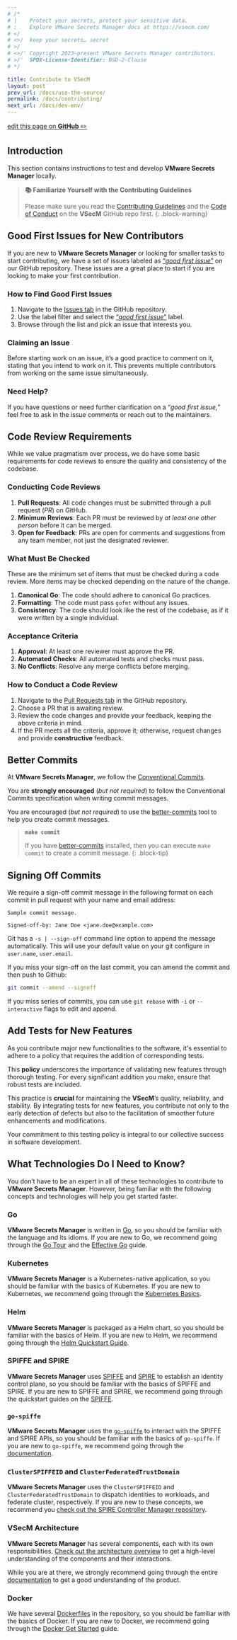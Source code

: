 ```yaml
---
# /*
# |    Protect your secrets, protect your sensitive data.
# :    Explore VMware Secrets Manager docs at https://vsecm.com/
# </
# <>/  keep your secrets… secret
# >/
# <>/' Copyright 2023–present VMware Secrets Manager contributors.
# >/'  SPDX-License-Identifier: BSD-2-Clause
# */

title: Contribute to VSecM
layout: post
prev_url: /docs/use-the-source/
permalink: /docs/contributing/
next_url: /docs/dev-env/
---
```


<p class="github-button"
><a href="https://github.com/vmware-tanzu/secrets-manager/blob/main/docs/_pages/0130-contributing.md"
>edit this page on <strong>GitHub</strong> ✏️</a></p>

## Introduction

This section contains instructions to test and develop **VMware Secrets Manager**
locally.

> **📚 Familiarize Yourself with the Contributing Guidelines**
>
> Please make sure you read the [Contributing Guidelines][contributing]
> and the [Code of Conduct][coc] on the **VSecM** GitHub repo first.
> {: .block-warning}

## Good First Issues for New Contributors

If you are new to **VMware Secrets Manager** or looking for smaller tasks to
start contributing, we have a set of issues labeled as
[“_good first issue_”](https://github.com/vmware-tanzu/secrets-manager/labels/good%20first%20issue)
on our GitHub repository. These issues are a great place to start if you are
looking to make your first contribution.

### How to Find Good First Issues

1. Navigate to the [Issues tab](https://github.com/vmware-tanzu/secrets-manager/issues)
   in the GitHub repository.
2. Use the label filter and select the [“_good first issue_”](https://github.com/vmware-tanzu/secrets-manager/labels/good%20first%20issue)
   label.
3. Browse through the list and pick an issue that interests you.

### Claiming an Issue

Before starting work on an issue, it’s a good practice to comment on it,
stating that you intend to work on it. This prevents multiple contributors from
working on the same issue simultaneously.

### Need Help?

If you have questions or need further clarification on a “_good first issue,_”
feel free to ask in the issue comments or reach out to the maintainers.

## Code Review Requirements

While we value pragmatism over process, we do have some basic requirements for
code reviews to ensure the quality and consistency of the codebase.

### Conducting Code Reviews

1. **Pull Requests**: All code changes must be submitted through a pull request
   (_PR_) on GitHub.
2. **Minimum Reviews**: Each PR must be reviewed by _at least one other person_
   before it can be merged.
3. **Open for Feedback**: PRs are open for comments and suggestions from any
   team member, not just the designated reviewer.

### What Must Be Checked

These are the minimum set of items that must be checked during a code review.
More items may be checked depending on the nature of the change.

1. **Canonical Go**: The code should adhere to canonical Go practices.
2. **Formatting**: The code must pass `gofmt` without any issues.
3. **Consistency**: The code should look like the rest of the codebase,
   as if it were written by a single individual.

### Acceptance Criteria

1. **Approval**: At least one reviewer must approve the PR.
2. **Automated Checks**: All automated tests and checks must pass.
3. **No Conflicts**: Resolve any merge conflicts before merging.

### How to Conduct a Code Review

1. Navigate to the [Pull Requests tab](https://github.com/vmware-tanzu/secrets-manager/pulls)
   in the GitHub repository.
2. Choose a PR that is awaiting review.
3. Review the code changes and provide your feedback, keeping the above criteria
   in mind.
4. If the PR meets all the criteria, approve it; otherwise, request changes and
   provide **constructive** feedback.

## Better Commits

At **VMware Secrets Manager**, we follow the
[Conventional Commits](https://www.conventionalcommits.org/en/v1.0.0/).

You are **strongly encouraged** (_but not required_) to follow the Conventional
Commits specification when writing commit messages.

You are encouraged (_but not required_) to use the
[better-commits][better-commits] tool to help you
create commit messages.

> **`make commit`**
>
> If you have [better-commits][better-commits] installed, then you can execute
> `make commit` to create a commit message.
> {: .block-tip}

[better-commits]: https://github.com/Everduin94/better-commits "Better Commits"

## Signing Off Commits

We require a sign-off commit message in the following format on each commit in
pull request with your name and email address:

```text
Sample commit message.

Signed-off-by: Jane Doe <jane.doe@example.com>
```

Git has a `-s | --sign-off` command line option to append the message
automatically. This will use your default value on your git configure in
`user.name`, `user.email`.

If you miss your sign-off on the last commit, you can amend the commit and then
push to Github:

```bash
git commit --amend --signoff
```

If you miss series of commits, you can use `git rebase` with `-i` or `--interactive`
flags to edit and append.

## Add Tests for New Features

As you contribute major new functionalities to the software, it's essential to
adhere to a policy that requires the addition of corresponding tests.

This **policy** underscores the importance of validating new features through
thorough testing. For every significant addition you make, ensure that robust
tests are included.

This practice is **crucial** for maintaining the **VSecM**’s quality, reliability,
and stability. By integrating tests for new features, you contribute not only to
the early detection of defects but also to the facilitation of smoother future
enhancements and modifications.

Your commitment to this testing policy is integral to our collective success in
software development.

## What Technologies Do I Need to Know?

You don’t have to be an expert in all of these technologies to contribute to
**VMware Secrets Manager**. However, being familiar with the following
concepts and technologies will help you get started faster.

### Go

**VMware Secrets Manager** is written in [Go](https://golang.org/), so you
should be familiar with the language and its idioms. If you are new to Go,
we recommend going through the [Go Tour](https://tour.golang.org/welcome/1)
and the [Effective Go](https://golang.org/doc/effective_go.html) guide.

### Kubernetes

**VMware Secrets Manager** is a Kubernetes-native application, so you should
be familiar with the basics of Kubernetes. If you are new to Kubernetes, we
recommend going through the
[Kubernetes Basics](https://kubernetes.io/docs/tutorials/kubernetes-basics/).

### Helm

**VMware Secrets Manager** is packaged as a Helm chart, so you should be
familiar with the basics of Helm. If you are new to Helm, we recommend going
through the [Helm Quickstart Guide](https://helm.sh/docs/intro/quickstart/).

### SPIFFE and SPIRE

**VMware Secrets Manager** uses [SPIFFE](https://spiffe.io/) and
[SPIRE](https://spiffe.io/spire/) to establish an identity control plane, so
you should be familiar with the basics of SPIFFE and SPIRE. If you are new to
SPIFFE and SPIRE, we recommend going through the quickstart guides on the
[SPIFFE](https://spiffe.io/docs/latest/spiffe/getting-started/).

### `go-spiffe`

**VMware Secrets Manager** uses the [`go-spiffe`](https://github.com/spiffe/go-spiffe)
to interact with the SPIFFE and SPIRE APIs, so you should be familiar with the
basics of `go-spiffe`. If you are new to `go-spiffe`, we recommend going through
the [documentation](https://pkg.go.dev/github.com/spiffe/go-spiffe/v2).

### `ClusterSPIFFEID` and `ClusterFederatedTrustDomain`

**VMware Secrets Manager** uses the `ClusterSPIFFEID` and `ClusterFederatedTrustDomain`
to dispatch identities to workloads, and federate cluster, respectively. If you
are new to these concepts, we recommend you [check out the SPIRE Controller Manager
repository](https://github.com/spiffe/spire-controller-manager/tree/main).

### VSecM Architecture

**VMware Secrets Manager** has several components, each with its own
responsibilities. [Check out the architecture overview](/docs/architecture/)
to get a high-level understanding of the components and their interactions.

While you are at there, we strongly recommend going through the entire
[documentation](/docs/) to get a good understanding of the product.

### Docker

We have several [Dockerfiles](https://docs.docker.com/engine/reference/builder/)
in the repository, so you should be familiar with the basics of Docker. If you
are new to Docker, we recommend going through the [Docker Get
Started](https://docs.docker.com/get-started/) guide.

[fork]: https://docs.github.com/en/pull-requests/collaborating-with-pull-requests/working-with-forks/about-forks
[contributing]: https://github.com/vmware-tanzu/secrets-manager/blob/main/CONTRIBUTING_DCO.md
[coc]: https://github.com/vmware-tanzu/secrets-manager/blob/main/CODE_OF_CONDUCT.md
